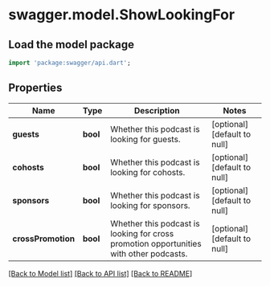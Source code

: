 # swagger.model.ShowLookingFor

## Load the model package
```dart
import 'package:swagger/api.dart';
```

## Properties
Name | Type | Description | Notes
------------ | ------------- | ------------- | -------------
**guests** | **bool** | Whether this podcast is looking for guests. | [optional] [default to null]
**cohosts** | **bool** | Whether this podcast is looking for cohosts. | [optional] [default to null]
**sponsors** | **bool** | Whether this podcast is looking for sponsors. | [optional] [default to null]
**crossPromotion** | **bool** | Whether this podcast is looking for cross promotion opportunities with other podcasts. | [optional] [default to null]

[[Back to Model list]](../README.md#documentation-for-models) [[Back to API list]](../README.md#documentation-for-api-endpoints) [[Back to README]](../README.md)

